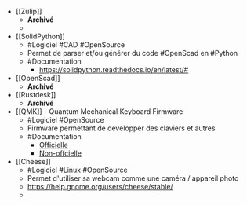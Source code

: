 - [[Zulip]]
	- **Archivé**
	-
- [[SolidPython]]
	- #Logiciel #CAD #OpenSource
	- Permet de parser et/ou générer du code #OpenScad en #Python
	- #Documentation
		- https://solidpython.readthedocs.io/en/latest/#
- [[OpenScad]]
	- **Archivé**
- [[Rustdesk]]
	- **Archivé**
- [[QMK]] - Quantum Mechanical Keyboard Firmware
	- #Logiciel #OpenSource
	- Firmware permettant de développer des claviers et autres
	- #Documentation
		- [Officielle](https://docs.qmk.fm/#/)
		- [Non-offcielle](https://qmk.github.io/qmk_mkdocs/master/en/)
- [[Cheese]]
	- #Logiciel #Linux #OpenSource
	- Permet d'utiliser sa webcam comme une caméra / appareil photo
	- https://help.gnome.org/users/cheese/stable/
	-